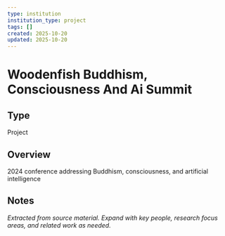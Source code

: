```yaml
---
type: institution
institution_type: project
tags: []
created: 2025-10-20
updated: 2025-10-20
---
```


# Woodenfish Buddhism, Consciousness And Ai Summit

## Type

Project

## Overview

2024 conference addressing Buddhism, consciousness, and artificial intelligence

## Notes

*Extracted from source material. Expand with key people, research focus areas, and related work as needed.*
